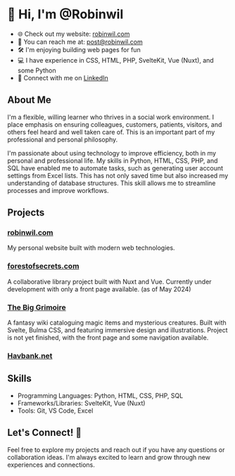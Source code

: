 # 👋 Hi, I'm @Robinwil

- 🌐 Check out my website: [robinwil.com](https://robinwil.com)
- 📧 You can reach me at: post@robinwil.com
- 🛠️ I'm enjoying building web pages for fun
- 💻 I have experience in CSS, HTML, PHP, SvelteKit, Vue (Nuxt), and some Python
- 🔗 Connect with me on [LinkedIn](https://linkedin.com/in/robin-wilhelmsen-960443148)

## About Me

I'm a flexible, willing learner who thrives in a social work environment. I place emphasis on ensuring colleagues, customers, patients, visitors, and others feel heard and well taken care of. This is an important part of my professional and personal philosophy.

I'm passionate about using technology to improve efficiency, both in my personal and professional life. My skills in Python, HTML, CSS, PHP, and SQL have enabled me to automate tasks, such as generating user account settings from Excel lists. This has not only saved time but also increased my understanding of database structures. This skill allows me to streamline processes and improve workflows.

## Projects

### [robinwil.com](https://robinwil.com)
My personal website built with modern web technologies.

### [forestofsecrets.com](https://forestofsecrets.com)
A collaborative library project built with Nuxt and Vue. Currently under development with only a front page available. (as of May 2024)

### [The Big Grimoire](https://the-big-grimoire.vercel.app/)
A fantasy wiki cataloguing magic items and mysterious creatures. Built with Svelte, Bulma CSS, and featuring immersive design and illustrations. Project is not yet finished, with the front page and some navigation available.

### [Havbank.net](Http://havbank.net/)

## Skills

- Programming Languages: Python, HTML, CSS, PHP, SQL
- Frameworks/Libraries: SvelteKit, Vue (Nuxt)
- Tools: Git, VS Code, Excel

## Let's Connect! 🚀

Feel free to explore my projects and reach out if you have any questions or collaboration ideas. I'm always excited to learn and grow through new experiences and connections.
